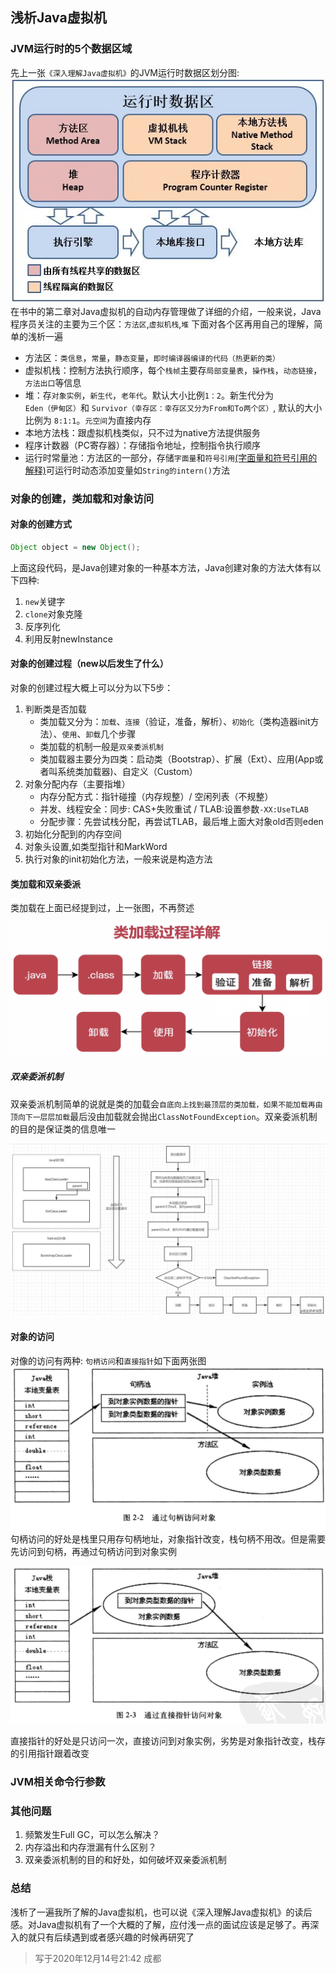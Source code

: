 ## 浅析Java虚拟机

### JVM运行时的5个数据区域
先上一张`《深入理解Java虚拟机》`的JVM运行时数据区划分图:
![image.jpeg](/image/JVM相关/JVM运行时数据区域.jpeg)
在书中的第二章对Java虚拟机的自动内存管理做了详细的介绍，一般来说，Java程序员关注的主要为三个区：`方法区`,`虚拟机栈`,`堆`
下面对各个区再用自己的理解，简单的浅析一遍

- 方法区：`类信息`，`常量`，`静态变量`，`即时编译器编译的代码（热更新的类）`
- 虚拟机栈：控制方法执行顺序，每个`栈帧`主要存`局部变量表`，`操作栈`，`动态链接`，`方法出口`等信息
- 堆：存`对象实例`，`新生代`，`老年代`。默认大小比例`1：2`。新生代分为`Eden（伊甸区）`和 `Survivor（幸存区：幸存区又分为From和To两个区）`, 默认的大小比例为 `8:1:1`。`元空间`为直接内存
- 本地方法栈：跟虚拟机栈类似，只不过为native方法提供服务
- 程序计数器（PC寄存器）：存储指令地址，控制指令执行顺序
- 运行时常量池：方法区的一部分，存储`字面量`和`符号引用`[(字面量和符号引用的解释)](https://blog.csdn.net/qq_38006520/article/details/83796450)可运行时动态添加变量如`String的intern()`方法


### 对象的创建，类加载和对象访问
#### 对象的创建方式
```java
Object object = new Object();
```
上面这段代码，是Java创建对象的一种基本方法，Java创建对象的方法大体有以下四种:

1. `new`关键字
2. `clone`对象克隆
3. 反序列化
4. 利用反射newInstance

#### 对象的创建过程（new以后发生了什么）
对象的创建过程大概上可以分为以下5步：

1. 判断类是否加载
   - 类加载又分为：`加载`、`连接`（验证，准备，解析）、`初始化`（类构造器init方法）、`使用`、`卸载`几个步骤
    - 类加载的机制一般是`双亲委派机制`
    - 类加载器主要分为四类：启动类（Bootstrap）、扩展（Ext）、应用(App或者叫系统类加载器)、自定义（Custom）
2. 对象分配内存（主要指堆）
   - 内存分配方式：指针碰撞（内存规整）/ 空闲列表（不规整）
   - 并发、线程安全：同步: CAS+失败重试 / TLAB:设置参数`-XX:UseTLAB`
   - 分配步骤：先尝试栈分配，再尝试TLAB，最后堆上面大对象old否则eden
3. 初始化分配到的内存空间
4. 对象头设置,如类型指针和MarkWord
5. 执行对象的init初始化方法，一般来说是构造方法

#### 类加载和双亲委派
类加载在上面已经提到过，上一张图，不再赘述

![类加载过程](/image/JVM相关/JVM之类加载过程.png)

##### 双亲委派机制
双亲委派机制简单的说就是类的加载会`自底向上找到最顶层的类加载，如果不能加载再由顶向下一层层加载`最后没由加载就会抛出`ClassNotFoundException`。双亲委派机制的目的是保证类的信息唯一

![双亲委派机制](../../image/JVM相关/JVM类加载之双亲委派.jpg)

#### 对象的访问
对像的访问有两种: `句柄访问`和`直接指针`如下面两张图
![句柄访问](/image/JVM相关/JVM对象访问之句柄访问.png)
句柄访问的好处是栈里只用存句柄地址，对象指针改变，栈句柄不用改。但是需要先访问到句柄，再通过句柄访问到对象实例

![直接指针](/image/JVM相关/JVM对象访问之直接指针.png)

直接指针的好处是只访问一次，直接访问到对象实例，劣势是对象指针改变，栈存的引用指针跟着改变

### JVM相关命令行参数


### 其他问题
1. 频繁发生Full GC，可以怎么解决？
2. 内存溢出和内存泄漏有什么区别？
3. 双亲委派机制的目的和好处，如何破坏双亲委派机制

### 总结
浅析了一遍我所了解的Java虚拟机，也可以说《深入理解Java虚拟机》的读后感。对Java虚拟机有了一个大概的了解，应付浅一点的面试应该是足够了。再深入的就只有后续遇到或者感兴趣的时候再研究了

> 写于2020年12月14号21:42  成都